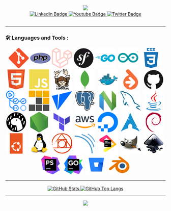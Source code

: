 
<div align="center">
  <img src="https://media.giphy.com/media/dWesBcTLavkZuG35MI/giphy.gif" height="300"/>
</div>

<div id="badges" align="center">
  <a href="your-linkedin-URL">
    <img src="https://img.shields.io/badge/LinkedIn-blue?style=for-the-badge&logo=linkedin&logoColor=white" alt="LinkedIn Badge"/>
  </a>
  <a href="your-youtube-URL">
    <img src="https://img.shields.io/badge/YouTube-red?style=for-the-badge&logo=youtube&logoColor=white" alt="Youtube Badge"/>
  </a>
  <a href="your-twitter-URL">
    <img src="https://img.shields.io/badge/Twitter-blue?style=for-the-badge&logo=twitter&logoColor=white" alt="Twitter Badge"/>
  </a>
</div>
<div align="center">
<img src="https://komarev.com/ghpvc/?username=acornforth&color=blue" alt="" style="display: inline-block"/>
<img src="https://codeium.com/badges/v2/user/andrewcornforth/streak" alt="" style="display: inline-block"/>
</div>

---

### :hammer_and_wrench: Languages and Tools :

<div align="center">
  <!--img src="https://github.com/devicons/devicon/blob/master/icons/react/react-original-wordmark.svg" title="React" alt="React" width="64" height="64"/>&nbsp;
  <img src="https://github.com/devicons/devicon/blob/master/icons/spring/spring-original-wordmark.svg" title="Spring" alt="Spring" width="64" height="64"/>&nbsp;
  <img src="https://github.com/devicons/devicon/blob/master/icons/materialui/materialui-original.svg" title="Material UI" alt="Material UI" width="64" height="64"/>&nbsp;
  <img src="https://github.com/devicons/devicon/blob/master/icons/flutter/flutter-original.svg" title="Flutter" alt="Flutter" width="64" height="64"/>&nbsp;
  <img src="https://github.com/devicons/devicon/blob/master/icons/redux/redux-original.svg" title="Redux" alt="Redux " width="64" height="64"/>&nbsp;-->
  <img src="https://github.com/devicons/devicon/blob/master/icons/git/git-original.svg" title="Git" alt="Git" width="64" height="64"/>
  <img src="https://github.com/devicons/devicon/blob/master/icons/php/php-original.svg" title="PHP" alt="PHP" width="64" height="64"/>
  <img src="https://github.com/devicons/devicon/blob/master/icons/laravel/laravel-line.svg" title="Laravel" alt="Laravel" width="64" height="64"/>
  <img src="https://github.com/devicons/devicon/blob/master/icons/symfony/symfony-original.svg" title="Symfony" alt="Symfony" width="64" height="64"/>
  <img src="https://github.com/devicons/devicon/blob/master/icons/go/go-original-wordmark.svg" title="Go"  alt="Go" width="64" height="64"/>&nbsp;
  <img src="https://github.com/devicons/devicon/blob/master/icons/arduino/arduino-original.svg" title="Arduino"  alt="Arduino" width="64" height="64"/>&nbsp;
  <img src="https://github.com/devicons/devicon/blob/master/icons/css3/css3-plain-wordmark.svg"  title="CSS3" alt="CSS" width="64" height="64"/>&nbsp;
  <img src="https://github.com/devicons/devicon/blob/master/icons/html5/html5-original.svg" title="HTML5" alt="HTML" width="64" height="64"/>&nbsp;
  <img src="https://github.com/devicons/devicon/blob/master/icons/javascript/javascript-plain.svg" title="JavaScript" alt="JavaScript" width="64" height="64"/>&nbsp;
  <img src="https://github.com/devicons/devicon/blob/master/icons/composer/composer-original.svg" title="Composer"  alt="Composer" width="64" height="64"/>&nbsp;
  <img src="https://github.com/devicons/devicon/blob/master/icons/mongodb/mongodb-plain.svg" title="MongoDb"  alt="MongoDb" width="64" height="64"/>&nbsp;
  <img src="https://github.com/devicons/devicon/blob/master/icons/docker/docker-original.svg" title="Docker"  alt="Docker" width="64" height="64"/>&nbsp;
  <img src="https://github.com/devicons/devicon/blob/master/icons/doctrine/doctrine-original.svg" title="Doctrine"  alt="Doctrine" width="64" height="64"/>&nbsp;
  <img src="https://github.com/devicons/devicon/blob/master/icons/github/github-original.svg" title="Github"  alt="Github" width="64" height="64"/>&nbsp;
  <img src="https://github.com/devicons/devicon/blob/master/icons/githubactions/githubactions-original.svg" title="Github Actions"  alt="Github Actions" width="64" height="64"/>&nbsp;
  <img src="https://github.com/devicons/devicon/blob/master/icons/pnpm/pnpm-original.svg" title="PNPM"  alt="PNPM" width="64" height="64"/>&nbsp;
  <img src="https://github.com/devicons/devicon/blob/master/icons/vite/vite-original.svg" title="Vite"  alt="Vite" width="64" height="64"/>&nbsp;
  <img src="https://github.com/devicons/devicon/blob/master/icons/postgresql/postgresql-original.svg" title="PgSQL"  alt="PgSQL" width="64" height="64"/>&nbsp;
  <img src="https://github.com/devicons/devicon/blob/master/icons/neovim/neovim-original.svg" title="Neovim"  alt="Neovim" width="64" height="64"/>&nbsp;
  <img src="https://github.com/devicons/devicon/blob/master/icons/mysql/mysql-original.svg" title="MySQL"  alt="MySQL" width="64" height="64"/>&nbsp;
  <img src="https://github.com/devicons/devicon/blob/master/icons/java/java-original.svg" title="Java" alt="Java" width="64" height="64"/>&nbsp;
  <img src="https://github.com/devicons/devicon/blob/master/icons/denojs/denojs-original.svg" title="DenoJS" alt="DenoJS" width="64" height="64"/>&nbsp;
  <img src="https://github.com/devicons/devicon/blob/master/icons/nodejs/nodejs-original.svg" title="NodeJS" alt="NodeJS" width="64" height="64"/>&nbsp;
  <img src="https://github.com/devicons/devicon/blob/master/icons/terraform/terraform-original.svg" title="Terrafrom" alt="Terrafrom" width="64" height="64"/>&nbsp;
  <img src="https://github.com/devicons/devicon/blob/master/icons/amazonwebservices/amazonwebservices-original-wordmark.svg" title="AWS" alt="AWS" width="64" height="64"/>&nbsp;
  <img src="https://github.com/devicons/devicon/blob/master/icons/digitalocean/digitalocean-original.svg" title="Digital Ocean" alt="Digital Ocean" width="64" height="64"/>&nbsp;
  <img src="https://github.com/devicons/devicon/blob/master/icons/archlinux/archlinux-original.svg" title="ArchLinux" alt="ArchLinuxWS" width="64" height="64"/>&nbsp;
  <img src="https://github.com/devicons/devicon/blob/master/icons/debian/debian-original.svg" title="Debian" alt="Debian" width="64" height="64"/>&nbsp;
  <img src="https://github.com/devicons/devicon/blob/master/icons/ubuntu/ubuntu-original.svg" title="Ubuntu" alt="Ubuntu" width="64" height="64"/>&nbsp;
  <img src="https://github.com/devicons/devicon/blob/master/icons/linux/linux-original.svg" title="Linux" alt="Linux" width="64" height="64"/>&nbsp;
  <img src="https://github.com/devicons/devicon/blob/master/icons/postcss/postcss-original.svg" title="PostCSS"  alt="PostCSS" width="64" height="64"/>&nbsp;
  <img src="https://github.com/devicons/devicon/blob/master/icons/sonarqube/sonarqube-original.svg" title="Sonar"  alt="Sonar" width="64" height="64"/>&nbsp;
  <img src="https://github.com/devicons/devicon/blob/master/icons/jetbrains/jetbrains-original.svg" title="JB"  alt="JB" width="64" height="64"/>&nbsp;
  <img src="https://github.com/devicons/devicon/blob/master/icons/gimp/gimp-original.svg" title="GIMP"  alt="GIMP" width="64" height="64"/>&nbsp;
  <img src="https://github.com/devicons/devicon/blob/master/icons/inkscape/inkscape-original.svg" title="Inkscape"  alt="Inkscape" width="64" height="64"/>&nbsp;
  <img src="https://github.com/devicons/devicon/blob/master/icons/phpstorm/phpstorm-original.svg" title="PHPStorm"  alt="PHPStorm" width="64" height="64"/>&nbsp;
  <img src="https://github.com/devicons/devicon/blob/master/icons/goland/goland-original.svg" title="GoLand"  alt="GoLand" width="64" height="64"/>&nbsp;
  <img src="https://github.com/devicons/devicon/blob/master/icons/bitbucket/bitbucket-original.svg" title="BitBucket"  alt="BitBucket" width="64" height="64"/>&nbsp;
  <img src="https://github.com/devicons/devicon/blob/master/icons/blender/blender-original.svg" title="Blender"  alt="Blender" width="64" height="64"/>&nbsp;
  
</div>

---

<div align="center">
<a href="https://github.com/anuraghazra/github-readme-stats"> 
<img align="center" height="400px" src="https://github-readme-stats-two-pi-42.vercel.app/api?username=acornforth&count_private=true&show=reviews,discussions_started,discussions_answered,prs_merged,prs_merged_percentage&show_icons=true&bg_color=22222200" alt="GitHub Stats" />
</a>

<a href="https://github.com/anuraghazra/github-readme-stats"> 
<img align="center" height="400px"src="https://github-readme-stats-two-pi-42.vercel.app/api/top-langs/?username=acornforth&count_private=true&layout=donut-vertical&&bg_color=22222200&langs_count=8" alt="GitHub Top Langs" />
</a>
</div>

---

<div id="header" align="center">
  <img src="https://media.giphy.com/media/M9gbBd9nbDrOTu1Mqx/giphy.gif" width="100"/>
</div>

